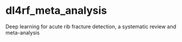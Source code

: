 # dl4rf_meta_analysis
Deep learning for acute rib fracture detection, a systematic review and meta-analysis
